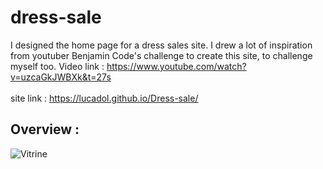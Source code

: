 # dress-sale
I designed the home page for a dress sales site. I drew a lot of inspiration from youtuber Benjamin Code's challenge to create this site, to challenge myself too. Video link : https://www.youtube.com/watch?v=uzcaGkJWBXk&t=27s<br>
<br>
site link : https://lucadol.github.io/Dress-sale/

## Overview :<br>
![Vitrine](https://github.com/Lucadol/Dress-sale/assets/130574901/1bfac480-a510-45eb-a229-13a2f6443630)
